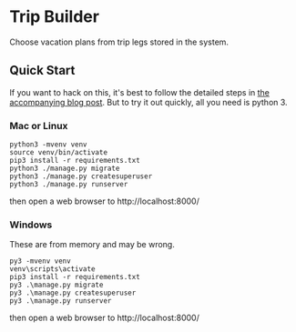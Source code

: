 # Trip Builder

Choose vacation plans from trip legs stored in the system.

## Quick Start

If you want to hack on this, it's best to follow the detailed steps in [the accompanying blog post](../). But to try it out quickly, all you need is python 3.

### Mac or Linux

```
python3 -mvenv venv
source venv/bin/activate
pip3 install -r requirements.txt
python3 ./manage.py migrate
python3 ./manage.py createsuperuser
python3 ./manage.py runserver
```

then open a web browser to http://localhost:8000/

### Windows

These are from memory and may be wrong.

```
py3 -mvenv venv
venv\scripts\activate
pip3 install -r requirements.txt
py3 .\manage.py migrate
py3 .\manage.py createsuperuser
py3 .\manage.py runserver
```

then open a web browser to http://localhost:8000/
